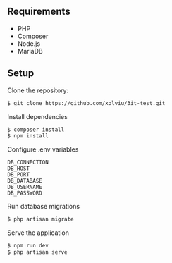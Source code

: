 ## Requirements

- PHP
- Composer
- Node.js
- MariaDB


## Setup
Clone the repository:

```sh
$ git clone https://github.com/xolviu/3it-test.git
```

Install dependencies

```sh
$ composer install
$ npm install
```

Configure .env variables

```
DB_CONNECTION
DB_HOST
DB_PORT
DB_DATABASE
DB_USERNAME
DB_PASSWORD
```

Run database migrations

```sh
$ php artisan migrate
```

Serve the application

```sh
$ npm run dev
$ php artisan serve
```
